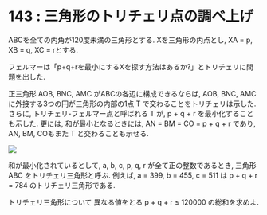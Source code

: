 # 143 : 三角形のトリチェリ点の調べ上げ

ABCを全ての内角が120度未満の三角形とする. Xを三角形の内点とし, XA = p, XB = q, XC = rとする.

フェルマーは「p+q+rを最小にするXを探す方法はあるか?」とトリチェリに問題を出した.

正三角形 AOB, BNC, AMC がABCの各辺に構成できるならば, AOB, BNC, AMCに外接する3つの円が三角形の内部の1点 T で交わることをトリチェリは示した. さらに, トリチェリ-フェルマー点と呼ばれる T が, p + q + r を最小化することも示した. 更には, 和が最小となるときには, AN = BM = CO = p + q + r であり, AN, BM, COもまた T と交わることも示せる.

![](https://projecteuler.net/project/images/p143\_torricelli.png)

和が最小化されているとして, a, b, c, p, q, r が全て正の整数であるとき, 三角形 ABC をトリチェリ三角形と呼ぶ. 例えば, a = 399, b = 455, c = 511 は p + q + r = 784 のトリチェリ三角形である.

トリチェリ三角形について 異なる値をとる p + q + r ≤ 120000 の総和を求めよ.
